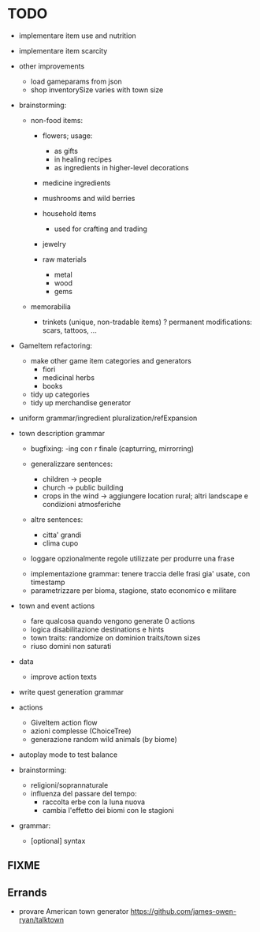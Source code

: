 # TODO
- implementare item use and nutrition
- implementare item scarcity

- other improvements
	- load gameparams from json
	- shop inventorySize varies with town size

- brainstorming:
	- non-food items:
		- flowers; usage:
			- as gifts
			- in healing recipes
			+ as ingredients in higher-level decorations
		- medicine ingredients
		- mushrooms and wild berries

		- household items
			- used for crafting and trading
		- jewelry
		- raw materials
			- metal
			- wood
			- gems

	- memorabilia
		- trinkets (unique, non-tradable items)
		? permanent modifications: scars, tattoos, ...


- GameItem refactoring:
	- make other game item categories and generators
		- fiori
		- medicinal herbs
		+ books
	- tidy up categories
	- tidy up merchandise generator

- uniform grammar/ingredient pluralization/refExpansion


- town description grammar
	- bugfixing: -ing con r finale (capturring, mirrorring)

	- generalizzare sentences:
		- children -> people
		- church -> public building
		- crops in the wind -> aggiungere location rural; altri landscape e condizioni atmosferiche

	- altre sentences:
		- citta' grandi
		- clima cupo

	- loggare opzionalmente regole utilizzate per produrre una frase

	+ implementazione grammar: tenere traccia delle frasi gia' usate, con timestamp
	+ parametrizzare per bioma, stagione, stato economico e militare

- town and event actions
	+ fare qualcosa quando vengono generate 0 actions
	+ logica disabilitazione destinations e hints
	+ town traits: randomize on dominion traits/town sizes
	+ riuso domini non saturati

- data
	- improve action texts

- write quest generation grammar

- actions
	- GiveItem action flow
	- azioni complesse (ChoiceTree)
	+ generazione random wild animals (by biome)

+ autoplay mode to test balance

+ brainstorming:
	- religioni/soprannaturale
	- influenza del passare del tempo:
		- raccolta erbe con la luna nuova
		- cambia l'effetto dei biomi con le stagioni

+ grammar:
	+ [optional] syntax


## FIXME


## Errands
- provare American town generator
https://github.com/james-owen-ryan/talktown
